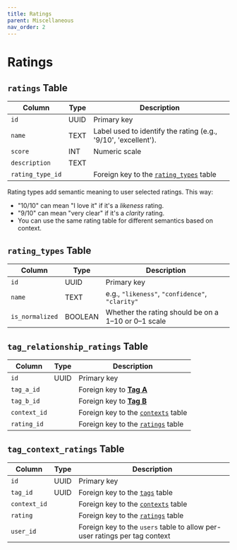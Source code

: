 ```yaml
---
title: Ratings
parent: Miscellaneous
nav_order: 2
---
```

# Ratings

## `ratings` Table

| Column           | Type | Description                                                                        |
| ---------------- | ---- | ---------------------------------------------------------------------------------- |
| `id`             | UUID | Primary key                                                                        |
| `name`           | TEXT | Label used to identify the rating (e.g., '9/10', 'excellent').                     |
| `score`          | INT  | Numeric scale                                                                      |
| `description`    | TEXT |                                                                                    |
| `rating_type_id` |      | Foreign key to the [`rating_types`](ui_configurations.md#rating_types-table) table |

Rating types add semantic meaning to user selected ratings. This way:

- "10/10" can mean "I love it" if it's a *likeness* rating.
- "9/10" can mean "very clear" if it's a *clarity* rating.
- You can use the same rating table for different semantics based on context.

## `rating_types` Table

| Column          | Type    | Description                                         |
| --------------- | ------- | --------------------------------------------------- |
| `id`            | UUID    | Primary key                                         |
| `name`          | TEXT    | e.g., `"likeness"`, `"confidence"`, `"clarity"`     |
| `is_normalized` | BOOLEAN | Whether the rating should be on a 1–10 or 0–1 scale |

## `tag_relationship_ratings` Table

| Column       | Type | Description                                                          |
| ------------ | ---- | -------------------------------------------------------------------- |
| `id`         | UUID | Primary key                                                          |
| `tag_a_id`   |      | Foreign key to [**Tag A**](tags.md#tags-table)                       |
| `tag_b_id`   |      | Foreign key to [**Tag B**](tags.md#tags-table)                       |
| `context_id` |      | Foreign key to the [`contexts`](ui_configurations.md#contexts) table |
| `rating_id`  |      | Foreign key to the [`ratings`](ui_configurations.md#ratings) table   |

## `tag_context_ratings` Table

| Column       | Type | Description                                                                |
| ------------ | ---- | -------------------------------------------------------------------------- |
| `id`         | UUID | Primary key                                                                |
| `tag_id`     | UUID | Foreign key to the [`tags`](tags.md#tags-table) table                      |
| `context_id` |      | Foreign key to the [`contexts`](ui_configurations.md#contexts) table       |
| `rating`     |      | Foreign key to the [`ratings`](ui_configurations.md#ratings) table         |
| `user_id`    |      | Foreign key to the `users` table to allow per-user ratings per tag context |
